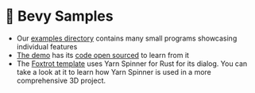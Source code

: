 # 🎁 Bevy Samples

* Our [examples directory](https://github.com/YarnSpinnerTool/YarnSpinner-Rust/tree/main/examples/bevy_yarnspinner) contains many small programs showcasing individual features
* [The demo](https://janhohenheim.itch.io/yarnspinner-rust-demo) has its [code open sourced](https://github.com/YarnSpinnerTool/YarnSpinner-Rust/tree/main/demo) to learn from it
* The [Foxtrot template](https://github.com/janhohenheim/foxtrot/tree/main) uses Yarn Spinner for Rust for its dialog. You can take a look at it to learn how Yarn Spinner is used in a more comprehensive 3D project.
